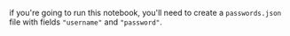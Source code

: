if you're going to run this notebook, you'll need to create a `passwords.json` file with fields `"username"` and `"password"`.
